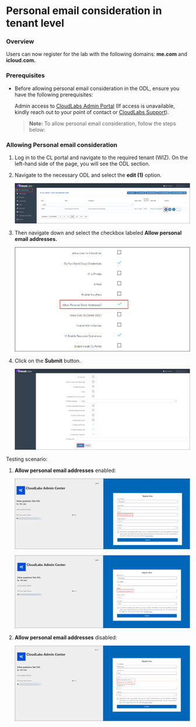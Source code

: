 # Personal email consideration in tenant level

### Overview

Users can now register for the lab with the following domains: **me.com** and **icloud.com.**

### Prerequisites

- Before allowing personal email consideration in the ODL, ensure you have the following prerequisites:
  
  Admin access to [CloudLabs Admin Portal](https://admin.cloudlabs.ai/) (If access is unavailable, kindly reach out to your point of contact or [CloudLabs Support](https://docs.cloudlabs.ai/RequestSupport)).

  >**Note:** To allow personal email consideration, follow the steps below:

### Allowing Personal email consideration

1. Log in to the CL portal and navigate to the required tenant (WIZ). On the left-hand side of the page, you will see the ODL section.

2. Navigate to the necessary ODL and select the **edit (1)** option.

   ![](./img/01.png)

3. Then navigate down and select the checkbox labeled **Allow personal email addresses.**

   ![](./img/02.png)

4. Click on the **Submit** button.

   ![](./img/03.png)

Testing scenario:

1. **Allow personal email addresses** enabled:

   ![](./img/04.png)

   ![](./img/05.png)

2. **Allow personal email addresses** disabled:
   
   ![](./img/06.png)
